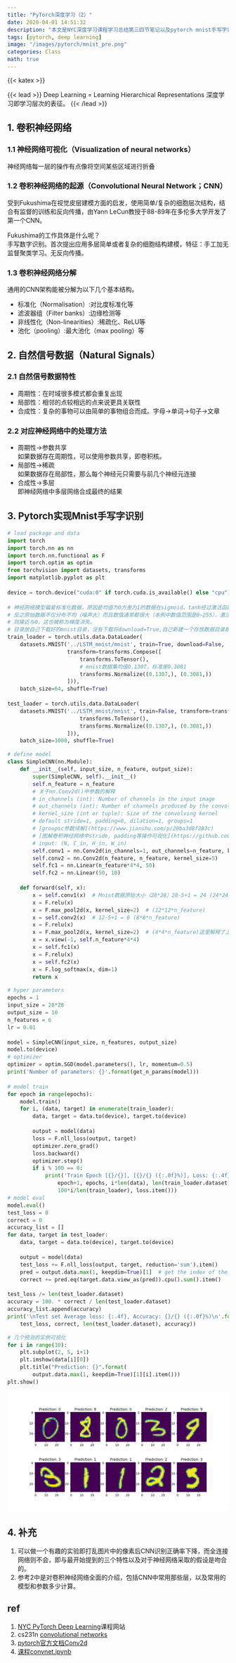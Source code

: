 ```yaml
---
title: "PyTorch深度学习（2）"
date: 2020-04-01 14:51:32
description: "本文是NYC深度学习课程学习总结第三四节笔记以及pytorch mnist手写字识别CNN实践"
tags: [pytorch, deep learning]
image: "/images/pytorch/mnist_pre.png"
categories: Class
math: true
---
```


{{< katex >}}

{{< lead >}}
Deep Learning = Learning Hierarchical Representations
深度学习即学习层次的表征。
{{< /lead >}}
## 1. 卷积神经网络
### 1.1 神经网络可视化（Visualization of neural networks）
神经网络每一层的操作有点像将空间某些区域进行折叠
### 1.2 卷积神经网络的起源（Convolutional Neural Network；CNN）
受到Fukushima在视觉皮层建模方面的启发，使用简单/复杂的细胞层次结构，结合有监督的训练和反向传播，由Yann LeCun教授于88-89年在多伦多大学开发了第一个CNN。

Fukushima的工作具体是什么呢？  
手写数字识别。首次提出应用多层简单或者复杂的细胞结构建模，特征：手工加无监督聚类学习。无反向传播。  
### 1.3 卷积神经网络分解
通用的CNN架构能被分解为以下几个基本结构。
- 标准化（Normalisation）:对比度标准化等
- 滤波器组（Filter banks）:边缘检测等
- 非线性化（Non-linearities）:稀疏化、ReLU等
- 池化（pooling）:最大池化（max pooling）等

## 2. 自然信号数据（Natural Signals）
### 2.1 自然信号数据特性
- 周期性：在时域很多模式都会重复出现
- 局部性：相邻的点较相远的点来说更具关联性
- 合成性：复杂的事物可以由简单的事物组合而成。字母->单词->句子->文章
### 2.2 对应神经网络中的处理方法
- 周期性$\rightarrow$参数共享  
如果数据存在周期性，可以使用参数共享，即卷积核。
- 局部性$\rightarrow$稀疏  
如果数据存在局部性，那么每个神经元只需要与前几个神经元连接
- 合成性$\rightarrow$多层  
即神经网络中多层网络合成最终的结果

## 3. Pytorch实现Mnist手写字识别
```python
# load package and data
import torch
import torch.nn as nn
import torch.nn.functional as F
import torch.optim as optim
from torchvision import datasets, transforms
import matplotlib.pyplot as plt

device = torch.device("cuda:0" if torch.cuda.is_available() else "cpu")

# 神经网络模型偏爱标准化数据，原因是均值为0方差为1的数据在sigmoid、tanh经过激活函数后求导得到的导数很大，
# 反之原始数据不仅分布不均（噪声大）而且数值通常都很大（本例中数值范围是0~255），激活函数后求导得到的导数
# 则接近与0，这也被称为梯度消失。
# 目录放自己下载好的mnist目录，没有下载将download=True,自己新建一个存放数据目录即可
train_loader = torch.utils.data.DataLoader(
    datasets.MNIST('../LSTM_mnist/mnist', train=True, download=False,
                   transform=transforms.Compose([
                       transforms.ToTensor(),
                       # mnist数据集均值0.1307，标准差0.3081
                       transforms.Normalize((0.1307,), (0.3081,))
                   ])),
    batch_size=64, shuffle=True)

test_loader = torch.utils.data.DataLoader(
    datasets.MNIST('../LSTM_mnist/mnist', train=False, transform=transforms.Compose([
                       transforms.ToTensor(),
                       transforms.Normalize((0.1307,), (0.3081,))
                   ])),
    batch_size=1000, shuffle=True)
```

```python
# define model
class SimpleCNN(nn.Module):
    def __init__(self, input_size, n_feature, output_size):
        super(SimpleCNN, self).__init__()
        self.n_feature = n_feature
        # 关于nn.Conv2d()中参数的解释
        # in_channels (int): Number of channels in the input image
        # out_channels (int): Number of channels produced by the convolution
        # kernel_size (int or tuple): Size of the convolving kernel
        # default stride=1, padding=0, dilation=1, groups=1
        # [groupsc参数详解](https://www.jianshu.com/p/20ba3d8f283c)
        # [图解卷积神经网络中stride, padding等操作可视化](https://github.com/vdumoulin/conv_arithmetic)
        # input: (N, C_in, H_in, W_in)
        self.conv1 = nn.Conv2d(in_channels=1, out_channels=n_feature, kernel_size=5)
        self.conv2 = nn.Conv2d(n_feature, n_feature, kernel_size=5)
        self.fc1 = nn.Linear(n_feature*4*4, 50)
        self.fc2 = nn.Linear(50, 10)

    def forward(self, x):
        x = self.conv1(x)  # Mnist数据原始大小（28*28）28-5+1 = 24 (24*24*n_feature)
        x = F.relu(x)
        x = F.max_pool2d(x, kernel_size=2)  # (12*12*n_feature)
        x = self.conv2(x)  # 12-5+1 = 8 (8*8*n_feature)
        x = F.relu(x)
        x = F.max_pool2d(x, kernel_size=2)  # (4*4*n_feature)这里解释了上面全连接时为啥是4*4
        x = x.view(-1, self.n_feature*4*4)
        x = self.fc1(x)
        x = F.relu(x)
        x = self.fc2(x)
        x = F.log_softmax(x, dim=1)
        return x
```

```python
# hyper parameters
epochs = 1
input_size = 28*28
output_size = 10
n_features = 6
lr = 0.01

model = SimpleCNN(input_size, n_features, output_size)
model.to(device)
# optimizer
optimizer = optim.SGD(model.parameters(), lr, momentum=0.5)
print('Number of parameters: {}'.format(get_n_params(model)))

# model train
for epoch in range(epochs):
    model.train()
    for i, (data, target) in enumerate(train_loader):
        data, target = data.to(device), target.to(device)

        output = model(data)
        loss = F.nll_loss(output, target)
        optimizer.zero_grad()
        loss.backward()
        optimizer.step()
        if i % 100 == 0:
            print('Train Epoch [{}/{}], [{}/{} ({:.0f}%)], Loss: {:.4f}'.format(
                epoch+1, epochs, i*len(data), len(train_loader.dataset),
                100*i/len(train_loader), loss.item()))
# model eval
model.eval()
test_loss = 0
correct = 0
accuracy_list = []
for data, target in test_loader:
    data, target = data.to(device), target.to(device)

    output = model(data)
    test_loss += F.nll_loss(output, target, reduction='sum').item()
    pred = output.data.max(1, keepdim=True)[1]  # get the index of the max log-probability
    correct += pred.eq(target.data.view_as(pred)).cpu().sum().item()

test_loss /= len(test_loader.dataset)
accuracy = 100. * correct / len(test_loader.dataset)
accuracy_list.append(accuracy)
print('\nTest set Average loss: {:.4f}, Accuracy: {}/{} ({:.0f}%)\n'.format(
    test_loss, correct, len(test_loader.dataset), accuracy))
```
```python
# 几个预测的实例可视化
for i in range(10):
    plt.subplot(2, 5, i+1)
    plt.imshow(data[i][0])
    plt.title("Prediction: {}".format(
        output.data.max(1, keepdim=True)[1][i].item()))
plt.show()
```
![](/images/pytorch/mnist_pre.png)

## 4. 补充
1. 可以做一个有趣的实验即打乱图片中的像素后CNN识别正确率下降，而全连接网络则不会，即与最开始提到的三个特性以及对于神经网络采取的假设是吻合的。
2. 参考2中是对卷积神经网络全面的介绍，包括CNN中常用那些层，以及常用的模型和参数多少计算。

## ref
1. [NYC PyTorch Deep Learning](https://atcold.github.io/pytorch-Deep-Learning/)课程网站
2. cs231n [convolutional networks](https://cs231n.github.io/convolutional-networks/)
3. [pytorch官方文档Conv2d](https://pytorch.org/docs/stable/nn.html#convolution-layers)
4. [课程convnet.ipynb](https://github.com/Atcold/pytorch-Deep-Learning/blob/master/06-convnet.ipynb)